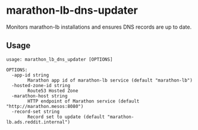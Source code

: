 # marathon-lb-dns-updater
Monitors marathon-lb installations and ensures DNS records are up to date.

## Usage

```
usage: marathon_lb_dns_updater [OPTIONS]

OPTIONS:
  -app-id string
    	Marathon app id of marathon-lb service (default "marathon-lb")
  -hosted-zone-id string
    	Route53 Hosted Zone
  -marathon-host string
    	HTTP endpoint of Marathon service (default "http://marathon.mesos:8080")
  -record-set string
    	Record set to update (default "marathon-lb.ads.reddit.internal")
```
